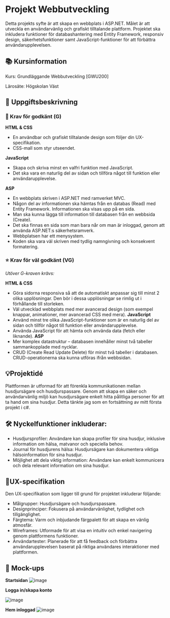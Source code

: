 # Projekt Webbutveckling
Detta projekts syfte är att skapa en webbplats i ASP.NET. Målet är att utveckla en användarvänlig och grafiskt tilltalande plattform. Projektet ska inkludera funktioner för databashantering med Entity Framework, responsiv design, säkerhetsfunktioner samt JavaScript-funktioner för att förbättra användarupplevelsen.

## 📚 Kursinformation
Kurs: Grundläggande Webbutveckling [GWU200]

Lärosäte: Högskolan Väst

## 📌 Uppgiftsbeskrivning
### 🎯 Krav för godkänt (G)
**HTML & CSS**
- En användbar och grafiskt tilltalande design som följer din UX-specifikation.
- CSS-mall som styr utseendet.
  
**JavaScript**
- Skapa och skriva minst en valfri funktion med JavaScript.
- Det ska vara en naturlig del av sidan och tillföra något till funktion eller användarupplevelse.

**ASP**
- En webbplats skriven i ASP.NET med ramverket MVC.
- Någon del av informationen ska hämtas från en databas (Read) med Entity Framework. Informationen ska visas upp på en sida.
- Man ska kunna lägga till information till databasen från en webbsida (Create).
- Det ska finnas en sida som man bara når om man är inloggad, genom att använda ASP.NET:s säkerhetsramverk.
- Webbplatsen har ett menysystem.
- Koden ska vara väl skriven med tydlig namngivning och konsekvent formatering.
### ⭐ Krav för väl godkänt (VG)
*Utöver G-kraven krävs:*

**HTML & CSS**
- Göra sidorna responsiva så att de automatiskt anpassar sig till minst 2 olika upplösningar. Den bör i dessa upplösningar se rimlig ut i förhållande till storleken.
- Väl utvecklad webbplats med mer avancerad design (som exempel knappar, animationer, mer avancerad CSS med mera).
**JavaScript**
- Använd minst tre olika JavaScript-funktioner som är en naturlig del av sidan och tillför något till funktion eller användarupplevelse.
- Använda JavaScript för att hämta och använda data (fetch eller liknande).
**ASP**
- Mer komplex datastruktur – databasen innehåller minst två tabeller sammankopplade med nycklar.
- CRUD (Create Read Update Delete) för minst två tabeller i databasen. CRUD-operationerna ska kunna utföras ifrån webbsidan.
## 💡Projektidé
Plattformen är utformad för att förenkla kommunikationen mellan husdjursägare och husdjurspassare. Genom att skapa en säker och användarvänlig miljö kan husdjursägare enkelt hitta pålitliga personer för att ta hand om sina husdjur. Detta tänkte jag som en fortsättning av mitt första projekt i c#.
## 🛠 Nyckelfunktioner inkluderar:
- Husdjursprofiler: Användare kan skapa profiler för sina husdjur, inklusive information om hälsa, matvanor och speciella behov.
- Journal för husdjurens hälsa: Husdjursägare kan dokumentera viktiga hälsoinformation för sina husdjur.
- Möjlighet att dela viktig information: Användare kan enkelt kommunicera och dela relevant information om sina husdjur.
## 🎨UX-specifikation
Den UX-specifikation som ligger till grund för projektet inkluderar följande:
-	Målgrupper: Husdjursägare och husdjurspassare.
- Designprinciper: Fokusera på användarvänlighet, tydlighet och tillgänglighet.
- Färgtema: Varm och inbjudande färgpalett för att skapa en vänlig atmosfär.
- Wireframes: Utformade för att visa en intuitiv och enkel navigering genom plattformens funktioner.
- Användartester: Planerade för att få feedback och förbättra användarupplevelsen baserat på riktiga användares interaktioner med plattformen.
## 📸 Mock-ups
**Startsidan** 
![image](https://github.com/user-attachments/assets/4d1e3ce1-d46d-4b48-a0a7-f5642757913c)

**Logga in/skapa konto**

![image](https://github.com/user-attachments/assets/aed7ef79-00a3-4184-9fb2-e14e3d722481)

**Hem inloggad**
![image](https://github.com/user-attachments/assets/ad6f66dc-58a7-41b7-bfdb-46c2b2eeec69)
